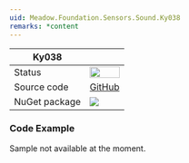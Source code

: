 ```yaml
---
uid: Meadow.Foundation.Sensors.Sound.Ky038
remarks: *content
---
```


| Ky038 | |
|--------|--------|
| Status | <img src="https://img.shields.io/badge/Working-brightgreen" style="width: auto; height: -webkit-fill-available;" /> |
| Source code | [GitHub](https://github.com/WildernessLabs/Meadow.Foundation/tree/master/Source/Meadow.Foundation.Peripherals/Sensors.Sound.Ky038) |
| NuGet package | <a href="https://www.nuget.org/packages/Meadow.Foundation.Sensors.Sound.Ky038/" target="_blank"><img src="https://img.shields.io/nuget/v/Meadow.Foundation.Sensors.Sound.Ky038.svg?label=Meadow.Foundation.Sensors.Sound.Ky038" /></a> |

### Code Example

Sample not available at the moment.